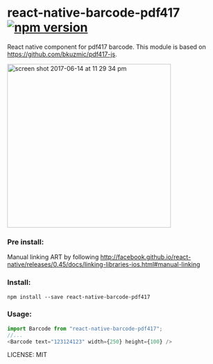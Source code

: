 # react-native-barcode-pdf417 [![npm version](https://badge.fury.io/js/react-native-barcode-pdf417.svg)](https://badge.fury.io/js/react-native-barcode-pdf417)

React native component for pdf417 barcode. This module is based on https://github.com/bkuzmic/pdf417-js.

<img width="377" alt="screen shot 2017-06-14 at 11 29 34 pm" src="https://user-images.githubusercontent.com/902357/27164060-5dd84bb8-5159-11e7-8b8e-902f27347257.png">

### Pre install:
Manual linking ART by following http://facebook.github.io/react-native/releases/0.45/docs/linking-libraries-ios.html#manual-linking

### Install:
```
npm install --save react-native-barcode-pdf417
```



### Usage:
```js
import Barcode from "react-native-barcode-pdf417";
//...
<Barcode text="123124123" width={250} height={100} />

```

LICENSE: MIT

